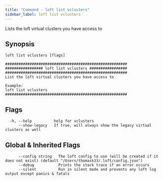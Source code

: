 ```yaml
---
title: "Command - loft list vclusters"
sidebar_label: loft list vclusters
---
```



Lists the loft virtual clusters you have access to

## Synopsis


```
loft list vclusters [flags]
```

```
#######################################################
################# loft list vclusters #################
#######################################################
List the loft virtual clusters you have access to

Example:
loft list vclusters
#######################################################
```


## Flags

```
  -h, --help          help for vclusters
      --show-legacy   If true, will always show the legacy virtual clusters as well
```


## Global & Inherited Flags

```
      --config string   The loft config to use (will be created if it does not exist) (default "/Users/thomask33/.loft/config.json")
      --debug           Prints the stack trace if an error occurs
      --silent          Run in silent mode and prevents any loft log output except panics & fatals
```

